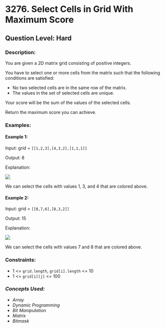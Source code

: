 # 3276. Select Cells in Grid With Maximum Score
## Question Level: Hard
### Description:
You are given a 2D matrix grid consisting of positive integers.

You have to select one or more cells from the matrix such that the following conditions are satisfied:
- No two selected cells are in the same row of the matrix.
- The values in the set of selected cells are unique.

Your score will be the sum of the values of the selected cells.

Return the maximum score you can achieve.

### Examples:
#### Example 1:

Input: grid = `[[1,2,3],[4,3,2],[1,1,1]]`

Output: 8

Explanation:

<img src="https://assets.leetcode.com/uploads/2024/07/29/grid1drawio.png"><br>

We can select the cells with values 1, 3, and 4 that are colored above.

#### Example 2:

Input: grid = `[[8,7,6],[8,3,2]]`

Output: 15

Explanation:

<img src="https://assets.leetcode.com/uploads/2024/07/29/grid8_8drawio.png"><br>

We can select the cells with values 7 and 8 that are colored above.

### Constraints:

- 1 <= `grid.length`, `grid[i].length` <= 10
- 1 <= `grid[i][j]` <= 100

### <i>Concepts Used:
- Array
- Dynamic Programming
- Bit Manipulation
- Matrix
- Bitmask
</i>